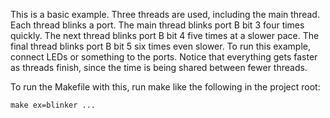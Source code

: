 This is a basic example. Three threads are used, including the main thread. Each
thread blinks a port. The main thread blinks port B bit 3 four times quickly.
The next thread blinks port B bit 4 five times at a slower pace. The final
thread blinks port B bit 5 six times even slower. To run this example, connect
LEDs or something to the ports. Notice that everything gets faster as threads
finish, since the time is being shared between fewer threads.

To run the Makefile with this, run make like the following in the project root:

```
make ex=blinker ...
```
